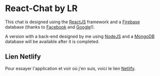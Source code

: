 # React-Chat by LR

This chat is designed using the [ReactJS](https://reactjs.org/) framework and a [Firebase](https://firebase.google.com/) database (thanks to [Facebook](https://facebook.com/) and [Google](https://google.com/)!).

A version with a back-end designed by me using [NodeJS](https://nodejs.org/) and a [MongoDB](https://www.mongodb.com) database will be available after it is completed.

## Lien Netlify

Pour essayer l'application et voir où j'en suis, voici le lien [Netlify]().
